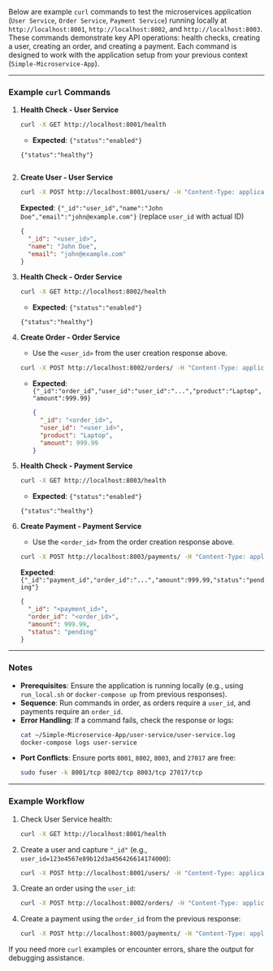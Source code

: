 Below are example `curl` commands to test the microservices application (`User Service`, `Order Service`, `Payment Service`) running locally at `http://localhost:8001`, `http://localhost:8002`, and `http://localhost:8003`. These commands demonstrate key API operations: health checks, creating a user, creating an order, and creating a payment. Each command is designed to work with the application setup from your previous context (`Simple-Microservice-App`).

---

### Example `curl` Commands

1. **Health Check - User Service**
   ```bash
   curl -X GET http://localhost:8001/health
   ```
   - **Expected**: `{"status":"enabled"}`
   ```
   {"status":"healthy"}
 
   ```

2. **Create User - User Service**
   ```bash
   curl -X POST http://localhost:8001/users/ -H "Content-Type: application/json" -d '{"name":"John Doe","email":"john@example.com"}'
   ```
   **Expected**: `{"_id":"user_id","name":"John Doe","email":"john@example.com"}` (replace `user_id` with actual ID)
   ```json
   {
     "_id": "<user_id>",
     "name": "John Doe",
     "email": "john@example.com"
   }
   ```

3. **Health Check - Order Service**
   ```bash
   curl -X GET http://localhost:8002/health
   ```
   - **Expected**: `{"status":"enabled"}`
   ```
   {"status":"healthy"}
   ```

4. **Create Order - Order Service**
   - Use the `<user_id>` from the user creation response above.
   ```bash
   curl -X POST http://localhost:8002/orders/ -H "Content-Type: application/json" -d '{"user_id":"user_id","product":"Laptop","amount":999.99}'
   ```
   - **Expected**: `{"_id":"order_id","user_id":"user_id":"...","product":"Laptop","amount":999.99}`
     ```json
     {
       "_id": "<order_id>",
       "user_id": "<user_id>",
       "product": "Laptop",
       "amount": 999.99
     }
     ```

5. **Health Check - Payment Service**
   ```bash
   curl -X GET http://localhost:8003/health
   ```
   - **Expected**: `{"status":"enabled"}`
   ```
   {"status":"healthy"}
   ```

6. **Create Payment - Payment Service**
   - Use the `<order_id>` from the order creation response above.
   ```bash
   curl -X POST http://localhost:8003/payments/ -H "Content-Type: application/json" -d '{"order_id":"order_id","amount":999.99,"status":"pending"}'
   ```
   **Expected**: `{"_id":"payment_id","order_id":"...","amount":999.99,"status":"pending"}`
   ```json
   {
     "_id": "<payment_id>",
     "order_id": "<order_id>",
     "amount": 999.99,
     "status": "pending"
   }
   ```

---

### Notes
- **Prerequisites**: Ensure the application is running locally (e.g., using `run_local.sh` or `docker-compose up` from previous responses).
- **Sequence**: Run commands in order, as orders require a `user_id`, and payments require an `order_id`.
- **Error Handling**: If a command fails, check the response or logs:
  ```bash
  cat ~/Simple-Microservice-App/user-service/user-service.log
  docker-compose logs user-service
  ```
- **Port Conflicts**: Ensure ports `8001`, `8002`, `8003`, and `27017` are free:
  ```bash
  sudo fuser -k 8001/tcp 8002/tcp 8003/tcp 27017/tcp
  ```

---

### Example Workflow
1. Check User Service health:
   ```bash
   curl -X GET http://localhost:8001/health
   ```

2. Create a user and capture `"_id"` (e.g., `user_id=123e4567e89b12d3a456426614174000`):
   ```bash
   curl -X POST http://localhost:8001/users/ -H "Content-Type: application/json" -d '{"name":"John Doe","email":"john@example.com"}'
   ```

3. Create an order using the `user_id`:
   ```bash
   curl -X POST http://localhost:8002/orders/ -H "Content-Type: application/json" -d '{"user_id":"123e4567e89b12d3a456426614174000","product":"Laptop","amount":999.99}'
   ```

4. Create a payment using the `order_id` from the previous response:
   ```bash
   curl -X POST http://localhost:8003/payments/ -H "Content-Type: application/json" -d '{"order_id":"456e7890e12b23c4b567d890123456789","amount":999.99,"status":"pending"}'
   ```

If you need more `curl` examples or encounter errors, share the output for debugging assistance.
